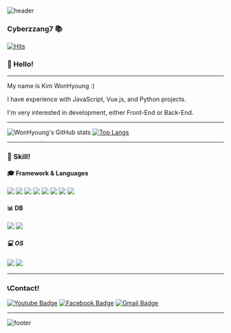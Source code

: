 ![header](https://capsule-render.vercel.app/api?type=Slice&color=auto&section=header&text=Positivedeveloper%20render&fontSize=40&animation=blink)




### Cyberzzang7 :books: 
[![Hits](https://hits.seeyoufarm.com/api/count/incr/badge.svg?url=https%3A%2F%2Fgithub.com%2Fharimkang%2Fhit-counter&count_bg=%23000000&title_bg=%23FF0000&icon=youtubetv.svg&icon_color=%23E3E3E3&title=hits&edge_flat=false)](https://hits.seeyoufarm.com)

### :wave: Hello!
<hr>
</hr>
My name is Kim WonHyoung :)

I have experience with JavaScript, Vue.js, and Python projects.

I'm very interested in development, either Front-End or Back-End.
<hr>
</hr>
<div display=inline>
	
![WonHyoung's GitHub stats](https://github-readme-stats.vercel.app/api?username=cyberzzang7&show_icons=true&theme=simple)
[![Top Langs](https://github-readme-stats.vercel.app/api/top-langs/?username=cyberzzang7&layout=compact&theme=simple)](https://github.com/cyberzzang7)

</div>
<hr>
</hr>
<div display=inline>
	
### :punch: Skill!
#### :mortar_board: Framework & Languages
<img src="https://img.shields.io/badge/HTML5-E34F26?style=flat-square&logo=JavaScript&logoColor=white"/>
<img src="https://img.shields.io/badge/CSS3-1572B6?style=flat-square&logo=JavaScript&logoColor=white"/>
<img src="https://img.shields.io/badge/JavaScript-F7DF1E?style=flat-square&logo=JavaScript&logoColor=white"/>
<img src="https://img.shields.io/badge/Vue.js-4FC08D?style=flat-square&logo=JavaScript&logoColor=white"/>
<img src="https://img.shields.io/badge/Vuetify-1867C0?style=flat-square&logo=JavaScript&logoColor=white"/>
<img src="https://img.shields.io/badge/Node.js-339933?style=flat-square&logo=JavaScript&logoColor=white"/>
<img src="https://img.shields.io/badge/Laravel-FF2D20?style=flat-square&logo=JavaScript&logoColor=white"/>
<img src="https://img.shields.io/badge/PHP-777BB4?style=flat-square&logo=JavaScript&logoColor=white"/>

</div>

<div display=inline>
	
#### :bar_chart: DB
<img src="https://img.shields.io/badge/MySQL-4479A1?style=flat-square&logo=JavaScript&logoColor=white"/>
<img src="https://img.shields.io/badge/Oracle-F80000?style=flat-square&logo=JavaScript&logoColor=white"/>
</div>
<div display=inline>

##### :computer: OS
<img src="https://img.shields.io/badge/Linux-FCC624?style=flat-square&logo=JavaScript&logoColor=white"/>
<img src="https://img.shields.io/badge/Windows-0078D6?style=flat-square&logo=JavaScript&logoColor=white"/>
</div>

<hr>
</hr>

### :telephone_receiver:Contact!

<div display=inline>
	
  [![Youtube Badge](https://img.shields.io/badge/Youtube-ff0000?style=flat-square&logo=youtube&link=https://www.youtube.com/channel/UCMXo5R3NzDnu6g6lSVPPiIg)](https://www.youtube.com/channel/UCMXo5R3NzDnu6g6lSVPPiIg)
  [![Facebook Badge](https://img.shields.io/badge/facebook-1877f2?style=flat-square&logo=facebook&logoColor=white&link=https://www.facebook.com/cyberzzang6)](https://www.facebook.com/cyberzzang6)	
  [![Gmail Badge](https://img.shields.io/badge/Gmail-d14836?style=flat-square&logo=Gmail&logoColor=white&link=mailto:cyberzzang6@gmail.com)](mailto:cyberzzang6@gmail.com)
	
</div>


<hr>
</hr>

![footer](https://capsule-render.vercel.app/api?section=footer&type=Slice)

